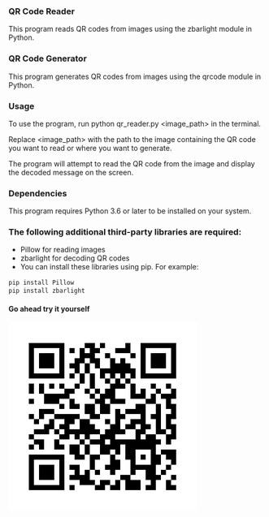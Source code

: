 ### QR Code Reader
This program reads QR codes from images using the zbarlight module in Python.

### QR Code Generator
This program generates QR codes from images using the qrcode module in Python.

### Usage
To use the program, run python qr_reader.py <image_path> in the terminal.

Replace <image_path> with the path to the image containing the QR code you want to read or where you want to generate.

The program will attempt to read the QR code from the image and display the decoded message on the screen.

### Dependencies
This program requires Python 3.6 or later to be installed on your system.

### The following additional third-party libraries are required:

+ Pillow for reading images
+ zbarlight for decoding QR codes
+ You can install these libraries using pip. For example:

```
pip install Pillow
pip install zbarlight
```
#### Go ahead try it yourself
![alt text](https://github.com/Rahul-Budhan/QR-READER/blob/main/qrcode.png)
